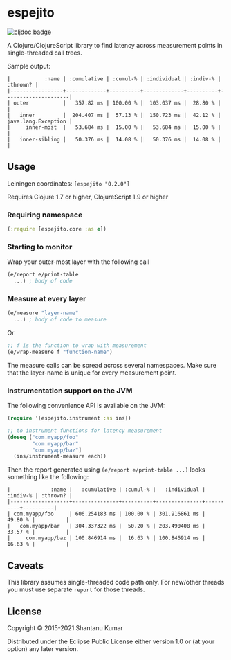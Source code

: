 # espejito

[![cljdoc badge](https://cljdoc.org/badge/espejito/espejito)](https://cljdoc.org/d/espejito/espejito)

A Clojure/ClojureScript library to find latency across measurement points in single-threaded call trees.

Sample output:

```
|           :name | :cumulative | :cumul-% | :individual | :indiv-% |            :thrown? |
|-----------------+-------------+----------+-------------+----------+---------------------|
| outer           |   357.82 ms | 100.00 % |  103.037 ms |  28.80 % |                     |
|   inner         |  204.407 ms |  57.13 % |  150.723 ms |  42.12 % | java.lang.Exception |
|     inner-most  |   53.684 ms |  15.00 % |   53.684 ms |  15.00 % |                     |
|   inner-sibling |   50.376 ms |  14.08 % |   50.376 ms |  14.08 % |                     |
```

## Usage

Leiningen coordinates: `[espejito "0.2.0"]`

Requires Clojure 1.7 or higher, ClojureScript 1.9 or higher

### Requiring namespace
```clojure
(:require [espejito.core :as e])
```

### Starting to monitor

Wrap your outer-most layer with the following call

```clojure
(e/report e/print-table
  ...) ; body of code
```

### Measure at every layer

```clojure
(e/measure "layer-name"
  ...) ; body of code to measure
```

Or

```clojure
;; f is the function to wrap with measurement
(e/wrap-measure f "function-name")
```

The measure calls can be spread across several namespaces. Make sure that the layer-name is unique for every
measurement point.

### Instrumentation support on the JVM

The following convenience API is available on the JVM:

```clojure
(require '[espejito.instrument :as ins])

;; to instrument functions for latency measurement
(doseq ["com.myapp/foo"
        "com.myapp/bar"
        "com.myapp/baz"]
  (ins/instrument-measure each))
```

Then the report generated using `(e/report e/print-table ...)` looks
something like the following:

```
|             :name |   :cumulative | :cumul-% |   :individual | :indiv-% | :thrown? |
|-------------------+---------------+----------+---------------+----------+----------|
| com.myapp/foo     | 606.254183 ms | 100.00 % | 301.916861 ms |  49.80 % |          |
|   com.myapp/bar   | 304.337322 ms |  50.20 % | 203.490408 ms |  33.57 % |          |
|     com.myapp/baz | 100.846914 ms |  16.63 % | 100.846914 ms |  16.63 % |          |
```

## Caveats

This library assumes single-threaded code path only. For new/other threads you must use separate `report` for those
threads.

## License

Copyright © 2015-2021 Shantanu Kumar

Distributed under the Eclipse Public License either version 1.0 or (at
your option) any later version.
